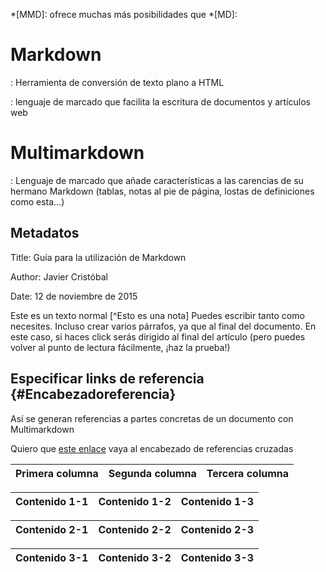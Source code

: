 *[MMD]: ofrece muchas más posibilidades que *[MD]:

# Markdown

: Herramienta de conversión de texto plano a HTML

: lenguaje de marcado que facilita la escritura de documentos y artículos web

# Multimarkdown

: Lenguaje de marcado que añade características a las carencias de su hermano Markdown (tablas, notas al pie de página, lostas de definiciones como esta...)

## Metadatos
Title: Guía para la utilización de Markdown

Author: Javier Cristóbal

Date: 12 de noviembre de 2015  

Este es un texto normal [^Esto es una nota] Puedes escribir tanto como necesites. 
Incluso crear varios párrafos, ya que al final del documento. En este caso, si haces click serás dirigido al final del artículo (pero puedes volver al punto de lectura fácilmente, ¡haz la prueba!)

[^nombredetunota]:
## Especificar links de referencia {#Encabezadoreferencia}
Así se generan referencias a partes concretas de un documento con Multimarkdown

Quiero que [este enlace](#referencia) vaya al encabezado de referencias cruzadas

| Primera columna | Segunda columna | Tercera columna |
| -- | -- | -- |

| Contenido 1-1 | Contenido 1-2 | Contenido 1-3 |
| -- | -- | -- |

| Contenido 2-1 | Contenido 2-2 | Contenido 2-3 |
| -- | -- | -- |

| Contenido 3-1 | Contenido  3-2 | Contenido 3-3 |
| -- | -- | -- |
